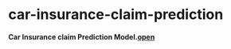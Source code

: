 # car-insurance-claim-prediction
#### Car Insurance claim Prediction Model.[open](https://github.com/MadhuRao07/car-insurance-claim-prediction/blob/main/Insurance%20Claim%20Prediction%20_%20SLC%20(1).ipynb)
